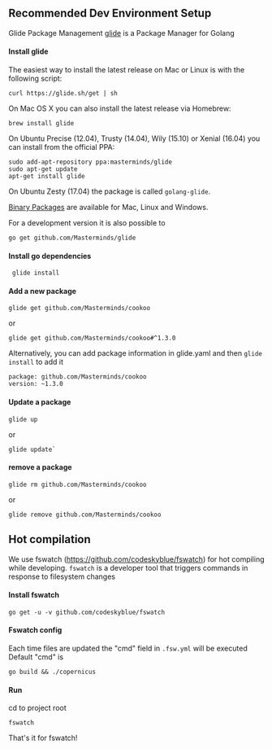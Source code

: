 

## Recommended Dev Environment Setup

Glide Package Management
[glide](https://github.com/Masterminds/glide) is a Package Manager for Golang

#### Install glide
The easiest way to install the latest release on Mac or Linux is with the following script:
 ```
curl https://glide.sh/get | sh
 ```
On Mac OS X you can also install the latest release via Homebrew:
 ```
brew install glide
 ```
On Ubuntu Precise (12.04), Trusty (14.04), Wily (15.10) or Xenial (16.04) you can install from the official PPA:
 ```
 sudo add-apt-repository ppa:masterminds/glide
 sudo apt-get update
 apt-get install glide
```
On Ubuntu Zesty (17.04) the package is called `golang-glide`.

[Binary Packages](https://github.com/Masterminds/glide/releases) are available for Mac, Linux and Windows.

For a development version it is also possible to 
```
go get github.com/Masterminds/glide
```
#### Install go dependencies
```
 glide install
```
#### Add a new package
```
glide get github.com/Masterminds/cookoo
```
or
```
glide get github.com/Masterminds/cookoo#^1.3.0
```

Alternatively, you can add package information in glide.yaml and then `glide install` to add it
```
package: github.com/Masterminds/cookoo
version: ~1.3.0
```
#### Update a package
```
glide up
```
or 
```
glide update`
```	
#### remove a package
```
glide rm github.com/Masterminds/cookoo
```
or
```
glide remove github.com/Masterminds/cookoo
```

## Hot compilation
We use fswatch (https://github.com/codeskyblue/fswatch) for hot compiling while developing. `fswatch` is a developer tool that triggers commands in response to filesystem changes
				
#### Install fswatch
```
go get -u -v github.com/codeskyblue/fswatch
```

#### Fswatch config 
Each time files are updated the "cmd" field in `.fsw.yml` will be executed
Default "cmd" is 
```
go build && ./copernicus
```

#### Run
cd to project root
```
fswatch
```

That's it for fswatch!
